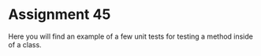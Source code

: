 # Assignment 45

Here you will find an example of a few unit tests for testing a method inside of a class.

